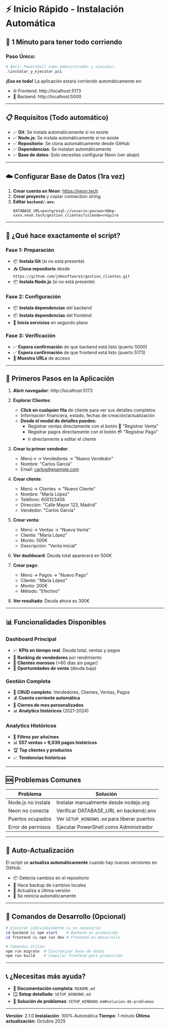 # ⚡ Inicio Rápido - Instalación Automática

## 🚀 1 Minuto para tener todo corriendo

### Paso Único:
```powershell
# Abrir PowerShell como Administrador y ejecutar:
.\instalar_y_ejecutar.ps1
```

**¡Eso es todo!** La aplicación estará corriendo automáticamente en:
- 🌐 Frontend: http://localhost:5173
- 🔧 Backend: http://localhost:5000

---

## 📋 Requisitos (Todo automático)

- ✅ **Git**: Se instala automáticamente si no existe
- ✅ **Node.js**: Se instala automáticamente si no existe
- ✅ **Repositorio**: Se clona automáticamente desde GitHub
- ✅ **Dependencias**: Se instalan automáticamente
- ✅ **Base de datos**: Solo necesitas configurar Neon (ver abajo)

---

## ☁️ Configurar Base de Datos (1ra vez)

1. **Crear cuenta en Neon**: https://neon.tech
2. **Crear proyecto** y copiar connection string
3. **Editar `backend/.env`**:
   ```env
   DATABASE_URL=postgresql://usuario:password@ep-xxxx.neon.tech/gestion_clientes?sslmode=require
   ```

---

## 🔧 ¿Qué hace exactamente el script?

### Fase 1: Preparación
- 📦 **Instala Git** (si no está presente)
- 📥 **Clona repositorio** desde `https://github.com/jdmsoftware1/gestion_clientes.git`
- 📦 **Instala Node.js** (si no está presente)

### Fase 2: Configuración
- 📦 **Instala dependencias** del backend
- 📦 **Instala dependencias** del frontend
- 🔧 **Inicia servicios** en segundo plano

### Fase 3: Verificación
- ✅ **Espera confirmación** de que backend está listo (puerto 5000)
- ✅ **Espera confirmación** de que frontend está listo (puerto 5173)
- 🎉 **Muestra URLs** de acceso

---

## 🎯 Primeros Pasos en la Aplicación

1. **Abrir navegador**: http://localhost:5173

2. **Explorar Clientes**: 
   - **Click en cualquier fila** de cliente para ver sus detalles completos
   - Información financiera, estado, fechas de creación/actualización
   - **Desde el modal de detalles puedes:**
     - Registrar ventas directamente con el botón 🛒 "Registrar Venta"
     - Registrar pagos directamente con el botón 💳 "Registrar Pago"
     - Ir directamente a editar el cliente

3. **Crear tu primer vendedor**:
   - Menú ≡ → Vendedores → "Nuevo Vendedor"
   - Nombre: "Carlos García"
   - Email: carlos@example.com

4. **Crear cliente**:
   - Menú → Clientes → "Nuevo Cliente"
   - Nombre: "María López"
   - Teléfono: 600123456
   - Dirección: "Calle Mayor 123, Madrid"
   - Vendedor: "Carlos García"

5. **Crear venta**:
   - Menú → Ventas → "Nueva Venta"
   - Cliente: "María López"
   - Monto: 500€
   - Descripción: "Venta inicial"

6. **Ver dashboard**: Deuda total aparecerá en 500€

7. **Crear pago**:
   - Menú → Pagos → "Nuevo Pago"
   - Cliente: "María López"
   - Monto: 200€
   - Método: "Efectivo"

8. **Ver resultado**: Deuda ahora es 300€

---

## 📊 Funcionalidades Disponibles

### Dashboard Principal
- 📈 **KPIs en tiempo real**: Deuda total, ventas y pagos
- 👥 **Ranking de vendedores** por rendimiento
- 👤 **Clientes morosos** (>60 días sin pagar)
- 🎯 **Oportunidades de venta** (deuda baja)

### Gestión Completa
- 🏪 **CRUD completo**: Vendedores, Clientes, Ventas, Pagos
- 💰 **Cuenta corriente automática**
- 📅 **Cierres de mes personalizados**
- 📊 **Analytics históricos** (2021-2024)

### Analytics Históricos
- 📅 **Filtros por año/mes**
- 📊 **557 ventas + 9,039 pagos históricos**
- 🏆 **Top clientes y productos**
- 📈 **Tendencias históricas**

---

## 🆘 Problemas Comunes

| Problema | Solución |
|----------|----------|
| Node.js no instala | Instalar manualmente desde nodejs.org |
| Neon no conecta | Verificar DATABASE_URL en backend/.env |
| Puertos ocupados | Ver `SETUP_WINDOWS.md` para liberar puertos |
| Error de permisos | Ejecutar PowerShell como Administrador |

---

## 🔄 Auto-Actualización

El script se **actualiza automáticamente** cuando hay nuevas versiones en GitHub:
- 📦 Detecta cambios en el repositorio
- 💾 Hace backup de cambios locales
- 🔄 Actualiza a última versión
- 🔁 Se reinicia automáticamente

---

## 🎨 Comandos de Desarrollo (Opcional)

```powershell
# Ejecutar individualmente si es necesario:
cd backend && npm start    # Backend en producción
cd frontend && npm run dev # Frontend en desarrollo

# Comandos útiles:
npm run migrate  # Sincronizar base de datos
npm run build    # Compilar frontend para producción
```

---

## 📞 ¿Necesitas más ayuda?

- 📖 **Documentación completa**: `README.md`
- 🪟 **Setup detallado**: `SETUP_WINDOWS.md`
- 🐛 **Solución de problemas**: `SETUP_WINDOWS.md#solucion-de-problemas`

---

**Versión**: 2.1.0
**Instalación**: 100% Automática
**Tiempo**: 1 minuto
**Última actualización**: Octubre 2025